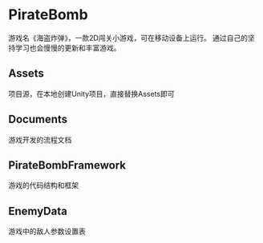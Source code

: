 # PirateBomb
游戏名《海盗炸弹》，一款2D闯关小游戏，可在移动设备上运行。
通过自己的坚持学习也会慢慢的更新和丰富游戏。



## Assets
项目源，在本地创建Unity项目，直接替换Assets即可



## Documents
游戏开发的流程文档



## PirateBombFramework

游戏的代码结构和框架



##  EnemyData

游戏中的敌人参数设置表